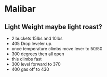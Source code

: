 # Malibar

## Light Weight maybe light roast?

- 2 buckets 15lbs and 10lbs
- 405 Drop leveler up.
- once temperature climbs move lever to 50/50
- 300 degrees then all open
- this climbs fast
- 300 level forward to 370
- 400 gas off to 430
